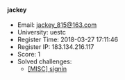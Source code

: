 #### jackey  

* Email: jackey_815@163.com  
* University: uestc  
* Register Time: 2018-03-27 17:11:46  
* Register IP: 183.134.216.117  
* Score: 1  
* Solved challenges: 
  * [[MISC] signin](https://github.com/SniperOJ/Challenges/blob/master/MISC/signin.json)  
